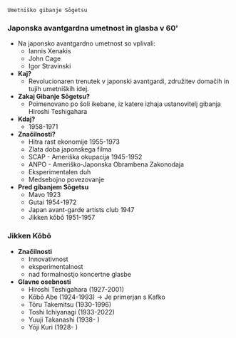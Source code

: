 	Umetniško gibanje Sōgetsu

### Japonska avantgardna umetnost in glasba v 60'

- Na japonsko avantgardno umetnost so vplivali:
	- Iannis Xenakis
	- John Cage
	- Igor Stravinski
- **Kaj?** 
	- Revolucionaren trenutek v japonski avantgardi, združitev domačih in tujih umetniških idej.
- **Zakaj Gibanje Sōgetsu?**
	- Poimenovano po šoli ikebane, iz katere izhaja ustanovitelj gibanja Hiroshi Teshigahara
- **Kdaj?**
	- 1958-1971
- **Značilnosti?**
	- Hitra rast ekonomije 1955-1973
	- Zlata doba japonskega filma
	- SCAP - Ameriška okupacija 1945-1952
	- ANPO - Ameriško-Japonska Obrambena Zakonodaja
	- Eksperimentalen duh
	- Medsebojno povezovanje
- **Pred gibanjem Sōgetsu**
	- Mavo 1923
	- Gutai 1954-1972
	- Japan avant-garde artists club 1947
	- Jikken kōbō 1951-1957

### Jikken Kōbō

- **Značilnosti**
	- Innovativnost
	- eksperimentalnost
	- nad formalnostjo koncertne glasbe
- **Glavne osebnosti**
	- Hiroshi Teshigahara (1927-2001)
	- Kōbō Abe (1924-1993) -> Je primerjan s Kafko
	- Tōru Takemitsu (1930-1996)
	- Toshi Ichiyanagi (1933-2022)
	- Yuuji Takanashi (1938- )
	- Yōji Kuri (1928- )